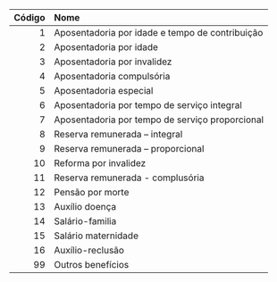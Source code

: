  | Código | Nome                                            |
 | -----: | :---------------------------------------------- |
 | 1      | Aposentadoria por idade e tempo de contribuição |
 | 2      | Aposentadoria por idade                         |
 | 3      | Aposentadoria por invalidez                     |
 | 4      | Aposentadoria compulsória                       |
 | 5      | Aposentadoria especial                          |
 | 6      | Aposentadoria por tempo de serviço integral     |
 | 7      | Aposentadoria por tempo de serviço proporcional |
 | 8      | Reserva remunerada – integral                   |
 | 9      | Reserva remunerada – proporcional               |
 | 10     | Reforma por invalidez                           |
 | 11     | Reserva remunerada - complusória                |
 | 12     | Pensão por morte                                |
 | 13     | Auxílio doença                                 |
 | 14     | Salário-familia                                 |
 | 15     | Salário maternidade                             |
 | 16     | Auxílio-reclusão                                |
 | 99     | Outros benefícios                               |
